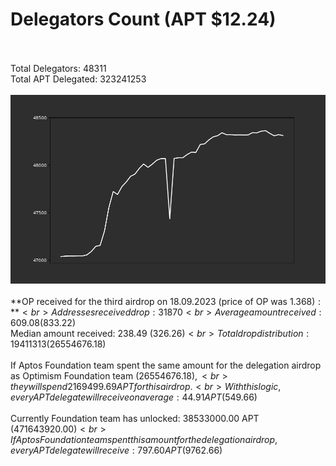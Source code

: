 # Delegators Count (APT $12.24)<br><br>
Total Delegators: 48311<br>
Total APT Delegated: 323241253<br><br>
![Delegators Plot](delegators_plot.png)<br><br>
**OP received for the third airdrop on 18.09.2023 (price of OP was $1.368):**<br>
Addresses received drop: 31870<br>
Average amount received: 609.08 ($833.22)<br>
Median amount received: 238.49 ($326.26)<br>
Total drop distribution: 19411313 ($26554676.18)<br><br>
If Aptos Foundation team spent the same amount for the delegation airdrop as Optimism Foundation team ($26554676.18),<br>
they will spend 2169499.69 APT for this airdrop.<br>
With this logic, every APT delegate will receive on average: 44.91 APT ($549.66)<br><br>
Currently Foundation team has unlocked: 38533000.00 APT ($471643920.00)<br>
If Aptos Foundation team spent this amount for the delegation airdrop, every APT delegate will receive : 797.60 APT ($9762.66)<br>
